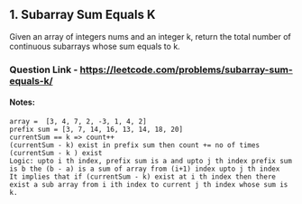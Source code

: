 ## 1. Subarray Sum Equals K
Given an array of integers nums and an integer k, return the total number of continuous subarrays whose sum equals to k.
### Question Link - https://leetcode.com/problems/subarray-sum-equals-k/
#### Notes: 
```
array =  [3, 4, 7, 2, -3, 1, 4, 2]  
prefix sum = [3, 7, 14, 16, 13, 14, 18, 20]
currentSum == k => count++  
(currentSum - k) exist in prefix sum then count += no of times (currentSum - k ) exist  
Logic: upto i th index, prefix sum is a and upto j th index prefix sum is b the (b - a) is a sum of array from (i+1) index upto j th index  
It implies that if (currentSum - k) exist at i th index then there exist a sub array from i ith index to current j th index whose sum is k.
```
